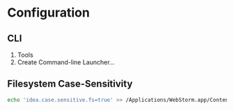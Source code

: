 # Configuration

## CLI

1. Tools
2. Create Command-line Launcher...

## Filesystem Case-Sensitivity

```sh
echo 'idea.case.sensitive.fs=true' >> /Applications/WebStorm.app/Contents/bin/idea.properties
```
